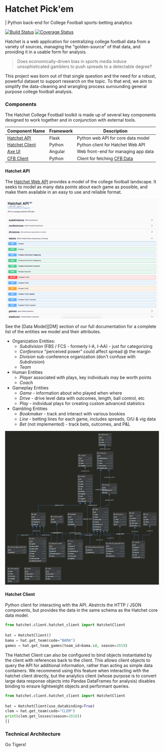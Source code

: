 # Hatchet Pick'em
| Python back-end for College Football sports-betting analytics

[![Build Status](https://travis-ci.org/exleym/Hatchet.svg?branch=master)](https://travis-ci.org/exleym/Hatchet)
[![Coverage Status](https://coveralls.io/repos/github/exleym/Hatchet/badge.svg?branch=master)](https://coveralls.io/github/exleym/Hatchet?branch=master)

Hatchet is a web application for centralizing college football data from 
a variety of sources, managing the "golden-source" of that data, and providing 
it in a usable form for analysis. 

> Does economically-driven bias in sports media induce unsophisticated gamblers 
> to push spreads to a detectable degree?

This project was born out of that single question and the need for a robust, 
powerful dataset to support research on the topic. To that end, we aim to 
simplify the data-cleaning and wrangling process surrounding general purpose 
college football analysis. 

### Components

The Hatchet College Football toolkit is made up of several key components 
designed to work together and in conjunction with external tools. 


| Component Name       | Framework | Description                              |
| -------------------- | --------- | ---------------------------------------- |
| [Hatchet API][H1]    | Flask     | Python web API for core data model       |
| [Hatchet Client][H2] | Python    | Python client for Hatchet Web API        |
| [Axe UI][H3]         | Angular   | Web front-end for managing app data      |
| [CFB Client][H4]     | Python    | Client for fetching [CFB Data][CFBD]     |
 
#### Hatchet API
The [Hatchet Web API][H1] provides a model of the college football landscape. 
It seeks to model as many data points about each game as possible, and make 
them available in an easy to use and reliable format. 

![Swagger](documentation/static/swagger.png)

See the [Data Model][DM] section of our full documentation for a complete list 
of the entities we model and their attributes.

* Organization Entities:
  * *Subdivision* (FBS / FCS - formerly I-A, I-AA) - just for categorizing
  * *Conference* "perceived power" could affect spread @ the margin
  * *Division* sub-conference organization (don't confuse with *Subdivision*)
  * *Team* 
* Human Entities
  * *Player* associated with plays, key individuals may be worth points
  * *Coach*
* Gameplay Entities
  * *Game* - information about who played when where
  * *Drive* - drive level data with outcomes, length, ball control, etc
  * *Play* - individual plays for creating custom advanced statistics
* Gambling Entities
  * *Bookmaker* - track and interact with various bookies
  * *Line* - betting lines for each game, includes spreads, O/U & vig data
  * *Bet* (not implemented) - track bets, outcomes, and P&L
  
![Schema-Diagram](documentation/static/schema-diagram.png)

#### Hatchet Client
Python client for interacting with the API. Abstrcts the HTTP / JSON 
components, but provides the data in the same schema as the Hatchet core data 
model.

```python
from hatchet.client.hatchet_client import HatchetClient

hat = HatchetClient()
bama = hat.get_team(code="BAMA")
games = hat.get_team_games(team_id=bama.id, season=2019)
```

The Hatchet Client can also be configured to bind objects instantiated by the 
client with references back to the client. This allows client objects to 
query the API for additional information, rather than acting as simple data 
containers. We recommend using this feature when interacting with the 
hatchet client directly, but the analytics client (whose purpose is to convert 
large data response objects into Pandas DataFrames for analysis) disables 
binding to ensure lightweight objects and performant queries.

```python
from hatchet.client.hatchet_client import HatchetClient

hat = HatchetClient(use_databinding=True)
clem = hat.get_team(code="CLEM")
print(clem.get_losses(season=2018))
[]
```

### Technical Architecture
 

Go Tigers!


[ESPN-API]: http://www.espn.com/apis/devcenter/overview.html#api-consumer-tiers
[REDDIT-PLAYDUMP]: https://www.reddit.com/r/CFBAnalysis/comments/6htfc6/play_by_play_data_dump_20012016/
[REDDIT-CFBANALYSIS]: https://www.reddit.com/r/CFBAnalysis/
[CFBD]: https://api.collegefootballdata.com/api/docs/?url=/api-docs.json#/
[SWAGGER]: http://localhost:5000/api/v1/


[H1]: http://localhost:5000/api/v1
[H2]: #
[h3]: http://localhost:4200/
[h4]: #
